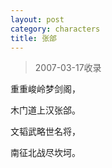 ```yaml
---
layout: post
category: characters
title: 张郃
---
```


> 2007-03-17收录

重重峻岭梦剑阁，

木门道上汉张郃。

文韬武略世名将，

南征北战尽坎坷。
